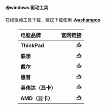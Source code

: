 <html>
<head>
<meta charset='UTF-8'><meta name='viewport' content='width=device-width initial-scale=1'>
<title>windows驱动工具</title>
</head>
<body><p><strong>📥windows 驱动工具</strong></p>
<p>在线驱动工具下载，建议下载使用 📥<a href='https://www.ashampoo.com/zh-cn/dld/0095/driver-updater'><strong>ashampoo</strong></a></p>
<figure><table>
<thead>
<tr><th style='text-align:left;' >电脑品牌</th><th style='text-align:right;' >官网链接</th></tr></thead>
<tbody><tr><td style='text-align:left;' ><strong>ThinkPad</strong></td><td style='text-align:right;' ><a href='https://think.lenovo.com.cn/support/driver/mainpage.aspx#ThinkPad?from=newthink'>📥</a></td></tr><tr><td style='text-align:left;' ><strong>联想</strong></td><td style='text-align:right;' ><a href='https://newsupport.lenovo.com.cn/driveDownloads_index.html?v=f329f3f8565a725702cb32d0e83d970d'>📥</a></td></tr><tr><td style='text-align:left;' ><strong>戴尔</strong></td><td style='text-align:right;' ><a href='https://www.dell.com/support/home/zh-cn?app=drivers'>📥</a></td></tr><tr><td style='text-align:left;' ><strong>惠普</strong></td><td style='text-align:right;' ><a href='https://support.hp.com/cn-zh/drivers'>📥</a></td></tr><tr><td style='text-align:left;' ><strong>英伟达（显卡）</strong></td><td style='text-align:right;' ><a href='https://www.nvidia.cn/Download/index.aspx?lang=cn'>📥</a></td></tr><tr><td style='text-align:left;' ><strong>AMD（显卡）</strong></td><td style='text-align:right;' ><a href='https://www.amd.com/zh-hans/support'>📥</a></td></tr></tbody>
</table></figure>
<p>&nbsp;</p>
<p>&nbsp;</p>
</body>
</html>
